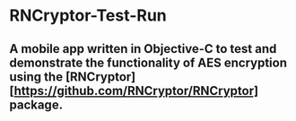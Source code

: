 # RNCryptor-Test-Run
## A mobile app written in Objective-C to test and demonstrate the functionality of AES encryption using the [RNCryptor][https://github.com/RNCryptor/RNCryptor] package.
